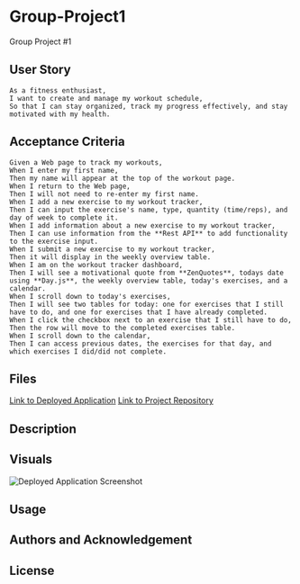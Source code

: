 # Group-Project1
Group Project #1

## User Story
```
As a fitness enthusiast,
I want to create and manage my workout schedule,
So that I can stay organized, track my progress effectively, and stay motivated with my health.
```
## Acceptance Criteria
```
Given a Web page to track my workouts,
When I enter my first name,
Then my name will appear at the top of the workout page.
When I return to the Web page,
Then I will not need to re-enter my first name.
When I add a new exercise to my workout tracker,
Then I can input the exercise's name, type, quantity (time/reps), and day of week to complete it.
When I add information about a new exercise to my workout tracker,
Then I can use information from the **Rest API** to add functionality to the exercise input.
When I submit a new exercise to my workout tracker,
Then it will display in the weekly overview table.
When I am on the workout tracker dashboard,
Then I will see a motivational quote from **ZenQuotes**, todays date using **Day.js**, the weekly overview table, today's exercises, and a calendar.
When I scroll down to today's exercises,
Then I will see two tables for today: one for exercises that I still have to do, and one for exercises that I have already completed.
When I click the checkbox next to an exercise that I still have to do, 
Then the row will move to the completed exercises table.
When I scroll down to the calendar,
Then I can access previous dates, the exercises for that day, and which exercises I did/did not complete.
```
## Files
[Link to Deployed Application](URL)
[Link to Project Repository](URL)

## Description

## Visuals
![Deployed Application Screenshot](file-path-name)

## Usage

## Authors and Acknowledgement

## License











